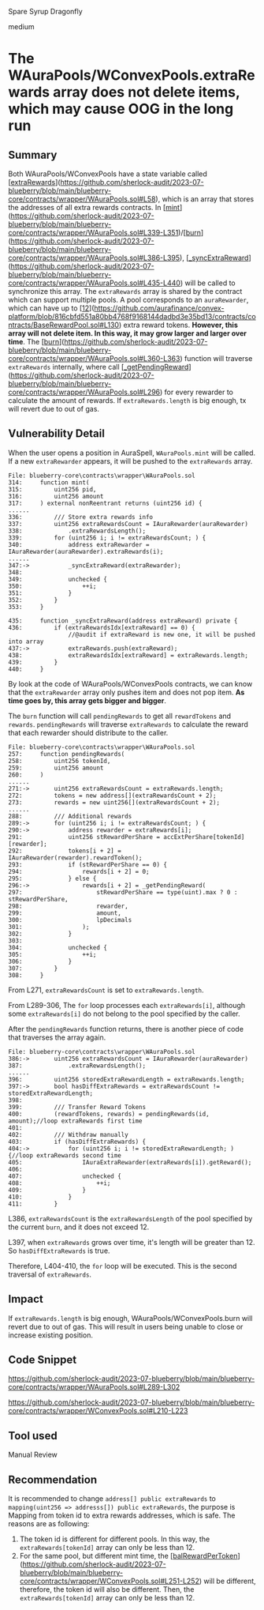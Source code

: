 Spare Syrup Dragonfly

medium

# The WAuraPools/WConvexPools.extraRewards array does not delete items, which may cause OOG in the long run
## Summary

Both WAuraPools/WConvexPools have a state variable called [[extraRewards](https://github.com/sherlock-audit/2023-07-blueberry/blob/main/blueberry-core/contracts/wrapper/WAuraPools.sol#L58)](https://github.com/sherlock-audit/2023-07-blueberry/blob/main/blueberry-core/contracts/wrapper/WAuraPools.sol#L58), which is an array that stores the addresses of all extra rewards contracts. In [[mint](https://github.com/sherlock-audit/2023-07-blueberry/blob/main/blueberry-core/contracts/wrapper/WAuraPools.sol#L339-L351)](https://github.com/sherlock-audit/2023-07-blueberry/blob/main/blueberry-core/contracts/wrapper/WAuraPools.sol#L339-L351)/[[burn](https://github.com/sherlock-audit/2023-07-blueberry/blob/main/blueberry-core/contracts/wrapper/WAuraPools.sol#L386-L395)](https://github.com/sherlock-audit/2023-07-blueberry/blob/main/blueberry-core/contracts/wrapper/WAuraPools.sol#L386-L395), [[_syncExtraReward](https://github.com/sherlock-audit/2023-07-blueberry/blob/main/blueberry-core/contracts/wrapper/WAuraPools.sol#L435-L440)](https://github.com/sherlock-audit/2023-07-blueberry/blob/main/blueberry-core/contracts/wrapper/WAuraPools.sol#L435-L440) will be called to synchronize this array. The `extraRewards` array is shared by the contract which can support multiple pools. A pool corresponds to an `auraRewarder`, which can have up to [[12](https://github.com/aurafinance/convex-platform/blob/816cbfd551a80bb4768f9168144dadbd3e35bd13/contracts/contracts/BaseRewardPool.sol#L130)](https://github.com/aurafinance/convex-platform/blob/816cbfd551a80bb4768f9168144dadbd3e35bd13/contracts/contracts/BaseRewardPool.sol#L130) extra reward tokens. **However, this array will not delete item. In this way, it may grow larger and larger over time**. The [[burn](https://github.com/sherlock-audit/2023-07-blueberry/blob/main/blueberry-core/contracts/wrapper/WAuraPools.sol#L360-L363)](https://github.com/sherlock-audit/2023-07-blueberry/blob/main/blueberry-core/contracts/wrapper/WAuraPools.sol#L360-L363) function will traverse `extraRewards` internally, where call [[_getPendingReward](https://github.com/sherlock-audit/2023-07-blueberry/blob/main/blueberry-core/contracts/wrapper/WAuraPools.sol#L296)](https://github.com/sherlock-audit/2023-07-blueberry/blob/main/blueberry-core/contracts/wrapper/WAuraPools.sol#L296) for every rewarder to calculate the amount of rewards. If `extraRewards.length` is big enough, tx will revert due to out of gas.

## Vulnerability Detail

When the user opens a position in AuraSpell, `WAuraPools.mint` will be called. If a new `extraRewarder` appears, it will be pushed to the `extraRewards` array.

```solidity
File: blueberry-core\contracts\wrapper\WAuraPools.sol
314:     function mint(
315:         uint256 pid,
316:         uint256 amount
317:     ) external nonReentrant returns (uint256 id) {
......
336:         /// Store extra rewards info
337:         uint256 extraRewardsCount = IAuraRewarder(auraRewarder)
338:             .extraRewardsLength();
339:         for (uint256 i; i != extraRewardsCount; ) {
340:             address extraRewarder = IAuraRewarder(auraRewarder).extraRewards(i);
......
347:->           _syncExtraReward(extraRewarder);
348: 
349:             unchecked {
350:                 ++i;
351:             }
352:         }
353:     }

435:     function _syncExtraReward(address extraReward) private {
436:         if (extraRewardsIdx[extraReward] == 0) {
                 //@audit if extraReward is new one, it will be pushed into array
437:->           extraRewards.push(extraReward);
438:             extraRewardsIdx[extraReward] = extraRewards.length;
439:         }
440:     }
```

By look at the code of WAuraPools/WConvexPools contracts, we can know that the `extraRewarder` array only pushes item and does not pop item. **As time goes by, this array gets bigger and bigger**.

The `burn` function will call `pendingRewards` to get all `rewardTokens` and `rewards`. `pendingRewards` will traverse `extraRewards` to calculate the reward that each rewarder should distribute to the caller.

```solidity
File: blueberry-core\contracts\wrapper\WAuraPools.sol
257:     function pendingRewards(
258:         uint256 tokenId,
259:         uint256 amount
260:     )
......
271:->       uint256 extraRewardsCount = extraRewards.length;
272:         tokens = new address[](extraRewardsCount + 2);
273:         rewards = new uint256[](extraRewardsCount + 2);
......
288:         /// Additional rewards
289:->       for (uint256 i; i != extraRewardsCount; ) {
290:->           address rewarder = extraRewards[i];
291:             uint256 stRewardPerShare = accExtPerShare[tokenId][rewarder];
292:             tokens[i + 2] = IAuraRewarder(rewarder).rewardToken();
293:             if (stRewardPerShare == 0) {
294:                 rewards[i + 2] = 0;
295:             } else {
296:->               rewards[i + 2] = _getPendingReward(
297:                     stRewardPerShare == type(uint).max ? 0 : stRewardPerShare,
298:                     rewarder,
299:                     amount,
300:                     lpDecimals
301:                 );
302:             }
303: 
304:             unchecked {
305:                 ++i;
306:             }
307:         }
308:     }
```

From L271, `extraRewardsCount` is set to `extraRewards.length`.

From L289-306, The `for` loop processes each `extraRewards[i]`, although some `extraRewards[i]` do not belong to the pool specified by the caller.

After the `pendingRewards` function returns, there is another piece of code that traverses the array again.

```solidity
File: blueberry-core\contracts\wrapper\WAuraPools.sol
386:->       uint256 extraRewardsCount = IAuraRewarder(auraRewarder)
387:             .extraRewardsLength();
......
396:         uint256 storedExtraRewardLength = extraRewards.length;
397:->       bool hasDiffExtraRewards = extraRewardsCount != storedExtraRewardLength;
398: 
399:         /// Transfer Reward Tokens
400:         (rewardTokens, rewards) = pendingRewards(id, amount);//loop extraRewards first time
401: 
402:         /// Withdraw manually
403:         if (hasDiffExtraRewards) {
404:->           for (uint256 i; i != storedExtraRewardLength; ) {//loop extraRewards second time
405:                 IAuraExtraRewarder(extraRewards[i]).getReward();
406: 
407:                 unchecked {
408:                     ++i;
409:                 }
410:             }
411:         }
```

L386, `extraRewardsCount` is the `extraRewardsLength` of the pool specified by the current `burn`, and it does not exceed 12.

L397, when `extraRewards` grows over time, it's length will be greater than 12. So `hasDiffExtraRewards` is true.

Therefore, L404-410, the `for` loop will be executed. This is the second traversal of `extraRewards`.

## Impact

If `extraRewards.length` is big enough, WAuraPools/WConvexPools.burn will revert due to out of gas. This will result in users being unable to close or increase existing position.

## Code Snippet

https://github.com/sherlock-audit/2023-07-blueberry/blob/main/blueberry-core/contracts/wrapper/WAuraPools.sol#L289-L302

https://github.com/sherlock-audit/2023-07-blueberry/blob/main/blueberry-core/contracts/wrapper/WConvexPools.sol#L210-L223

## Tool used

Manual Review

## Recommendation

It is recommended to change `address[] public extraRewards` to `mapping(uint256 => addresss[]) public extraRewards`, the purpose is Mapping from token id to extra rewards addresses, which is safe. The reasons are as following:

1.  The token id is different for different pools. In this way, the `extraRewards[tokenId]` array can only be less than 12.
2.  For the same pool, but different mint time, the [[balRewardPerToken](https://github.com/sherlock-audit/2023-07-blueberry/blob/main/blueberry-core/contracts/wrapper/WConvexPools.sol#L251-L252)](https://github.com/sherlock-audit/2023-07-blueberry/blob/main/blueberry-core/contracts/wrapper/WConvexPools.sol#L251-L252) will be different, therefore, the token id will also be different. Then, the `extraRewards[tokenId]` array can only be less than 12.